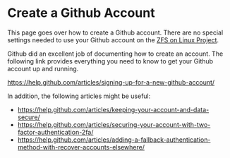 # Create a Github Account

This page goes over how to create a Github account.  There are no special settings needed to use your Github account on the [ZFS on Linux Project][zol].

Github did an excellent job of documenting how to create an account.  The following link provides everything you need to know to get your Github account up and running.

https://help.github.com/articles/signing-up-for-a-new-github-account/

In addition, the following articles might be useful:
* https://help.github.com/articles/keeping-your-account-and-data-secure/
* https://help.github.com/articles/securing-your-account-with-two-factor-authentication-2fa/
* https://help.github.com/articles/adding-a-fallback-authentication-method-with-recover-accounts-elsewhere/

[zol]: https://github.com/zfsonlinux
